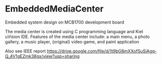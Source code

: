 # EmbeddedMediaCenter
Embedded system design on MCB1700 development board

The media center is created using C programming language and Kiel uVision IDE. Features of the media center include: a main menu, a
photo gallery, a music player, (original) video game, and paint application

Also see IEEE report https://drive.google.com/file/d/1t9bG8mXXofSuSiAgq-Q_4V1gEZmk38gx/view?usp=sharing
